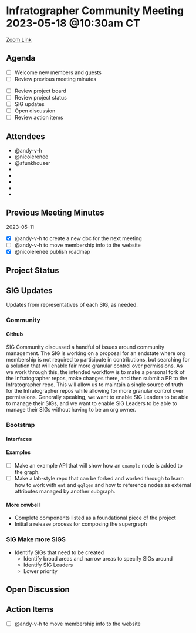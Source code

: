 # Infratographer Community Meeting 2023-05-18 @10:30am CT

[Zoom Link](https://us06web.zoom.us/j/88057942869?pwd=Vnd1OWplazFwREJQeWFHWks4MUptQT09)

## Agenda

* [ ] Welcome new members and guests
* [ ] Review previous meeting minutes
<!-- WIP
* [ ] Review open issues and pull requests
* [ ] Review new issues and pull requests
-->
* [ ] Review project board
* [ ] Review project status
* [ ] SIG updates
* [ ] Open discussion
* [ ] Review action items

## Attendees

* @andy-v-h
* @nicolerenee
* @sfunkhouser
*
*
*
*
*

## Previous Meeting Minutes

2023-05-11

* [x] @andy-v-h to create a new doc for the next meeting
* [ ] @andy-v-h to move membership info to the website
* [x] @nicolerenee publish roadmap

## Project Status

## SIG Updates

Updates from representatives of each SIG, as needed.

### Community

#### Github

SIG Community discussed a handful of issues around community management. The SIG is working on a proposal for an endstate where org membership is not required to participate in contributions, but searching for a solution that will enable fair more granular control over permissions. As we work through this, the intended workflow is to make a personal fork of the Infratographer repos, make changes there, and then submit a PR to the Infratographer repo. This will allow us to maintain a single source of truth for the Infratographer repos while allowing for more granular control over permissions. Generally speaking, we want to enable SIG Leaders to be able to manage their SIGs, and we want to enable SIG Leaders to be able to manage their SIGs without having to be an org owner.

### Bootstrap

#### Interfaces

#### Examples

  * [ ] Make an example API that will show how an `example` node is added to the graph.
  * [ ] Make a lab-style repo that can be forked and worked through to learn how to work with `ent` and `gqlgen` and how to reference nodes as external attributes managed by another subgraph.

#### More cowbell

  * Complete components listed as a foundational piece of the project
  * Initial a release process for composing the supergraph

### SIG Make more SIGS

  * Identify SIGs that need to be created
    * Identify broad areas and narrow areas to specify SIGs around
    * Identify SIG Leaders
    * Lower priority

## Open Discussion

## Action Items

* [ ] @andy-v-h to move membership info to the website
